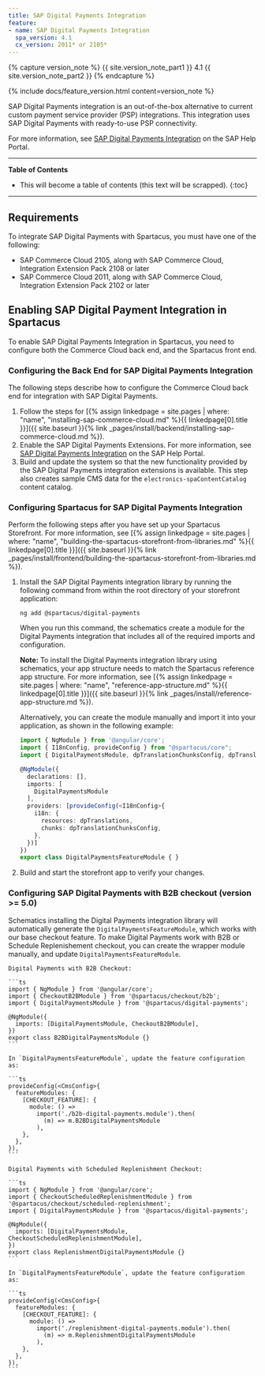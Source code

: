 ```yaml
---
title: SAP Digital Payments Integration
feature:
- name: SAP Digital Payments Integration
  spa_version: 4.1
  cx_version: 2011* or 2105*
---
```


{% capture version_note %}
{{ site.version_note_part1 }} 4.1 {{ site.version_note_part2 }}
{% endcapture %}

{% include docs/feature_version.html content=version_note %}

SAP Digital Payments integration is an out-of-the-box alternative to current custom payment service provider (PSP) integrations. This integration uses SAP Digital Payments with ready-to-use PSP connectivity.

For more information, see [SAP Digital Payments Integration](https://help.sap.com/viewer/50c996852b32456c96d3161a95544cdb/1808/en-US/1431af6defa14619a8eeccffe45bad7f.html) on the SAP Help Portal.

***

**Table of Contents**

- This will become a table of contents (this text will be scrapped).
{:toc}

***

## Requirements

To integrate SAP Digital Payments with Spartacus, you must have one of the following:

- SAP Commerce Cloud 2105, along with SAP Commerce Cloud, Integration Extension Pack 2108 or later
- SAP Commerce Cloud 2011, along with SAP Commerce Cloud, Integration Extension Pack 2102 or later

## Enabling SAP Digital Payment Integration in Spartacus

To enable SAP Digital Payments Integration in Spartacus, you need to configure both the Commerce Cloud back end, and the Spartacus front end.

### Configuring the Back End for SAP Digital Payments Integration

The following steps describe how to configure the Commerce Cloud back end for integration with SAP Digital Payments.

1. Follow the steps for [{% assign linkedpage = site.pages | where: "name", "installing-sap-commerce-cloud.md" %}{{ linkedpage[0].title }}]({{ site.baseurl }}{% link _pages/install/backend/installing-sap-commerce-cloud.md %}).
1. Enable the SAP Digital Payments Extensions.
For more information, see [SAP Digital Payments Integration](https://help.sap.com/viewer/5c14e3b8bb034c6eb641a71627210557/v1808/en-US/1431af6defa14619a8eeccffe45bad7f.html) on the SAP Help Portal.
1. Build and update the system so that the new functionality provided by the SAP Digital Payments integration extensions is available.
This step also creates sample CMS data for the `electronics-spaContentCatalog` content catalog.

### Configuring Spartacus for SAP Digital Payments Integration

Perform the following steps after you have set up your Spartacus Storefront. For more information, see [{% assign linkedpage = site.pages | where: "name", "building-the-spartacus-storefront-from-libraries.md" %}{{ linkedpage[0].title }}]({{ site.baseurl }}{% link _pages/install/frontend/building-the-spartacus-storefront-from-libraries.md %}).

1. Install the SAP Digital Payments integration library by running the following command from within the root directory of your storefront application:

   ```text
   ng add @spartacus/digital-payments
   ```

   When you run this command, the schematics create a module for the Digital Payments integration that includes all of the required imports and configuration.

   **Note:** To install the Digital Payments integration library using schematics, your app structure needs to match the Spartacus reference app structure. For more information, see [{% assign linkedpage = site.pages | where: "name", "reference-app-structure.md" %}{{ linkedpage[0].title }}]({{ site.baseurl }}{% link _pages/install/reference-app-structure.md %}).

   Alternatively, you can create the module manually and import it into your application, as shown in the following example:

   ```ts
   import { NgModule } from '@angular/core';
   import { I18nConfig, provideConfig } from "@spartacus/core";
   import { DigitalPaymentsModule, dpTranslationChunksConfig, dpTranslations } from "@spartacus/digital-payments";
   
   @NgModule({
     declarations: [],
     imports: [
       DigitalPaymentsModule
     ],
     providers: [provideConfig(<I18nConfig>{
       i18n: {
         resources: dpTranslations,
         chunks: dpTranslationChunksConfig,
       },
     })]
   })
   export class DigitalPaymentsFeatureModule { }
   ```

1. Build and start the storefront app to verify your changes.

### Configuring SAP Digital Payments with B2B checkout (version >= 5.0)

Schematics installing the Digital Payments integration library will automatically generate the `DigitalPaymentsFeatureModule`, which works with our base checkout feature. To make Digital Payments work with B2B or Schedule Replenishement checkout, you can create the wrapper module manually, and update `DigitalPaymentsFeatureModule`.

    Digital Payments with B2B Checkout:

    ```ts
    import { NgModule } from '@angular/core';
    import { CheckoutB2BModule } from '@spartacus/checkout/b2b';
    import { DigitalPaymentsModule } from '@spartacus/digital-payments';

    @NgModule({
      imports: [DigitalPaymentsModule, CheckoutB2BModule],
    })
    export class B2BDigitalPaymentsModule {}
    ```

    In `DigitalPaymentsFeatureModule`, update the feature configuration as:

    ```ts
    provideConfig(<CmsConfig>{
      featureModules: {
        [CHECKOUT_FEATURE]: {
          module: () =>
            import('./b2b-digital-payments.module').then(
              (m) => m.B2BDigitalPaymentsModule
            ),
        },
      },
    }),
    ```

    Digital Payments with Scheduled Replenishment Checkout:

    ```ts
    import { NgModule } from '@angular/core';
    import { CheckoutScheduledReplenishmentModule } from '@spartacus/checkout/scheduled-replenishment';
    import { DigitalPaymentsModule } from '@spartacus/digital-payments';

    @NgModule({
      imports: [DigitalPaymentsModule, CheckoutScheduledReplenishmentModule],
    })
    export class ReplenishmentDigitalPaymentsModule {}
    ```

    In `DigitalPaymentsFeatureModule`, update the feature configuration as:

    ```ts
    provideConfig(<CmsConfig>{
      featureModules: {
        [CHECKOUT_FEATURE]: {
          module: () =>
            import('./replenishment-digital-payments.module').then(
              (m) => m.ReplenishmentDigitalPaymentsModule
            ),
        },
      },
    }),
    ```
